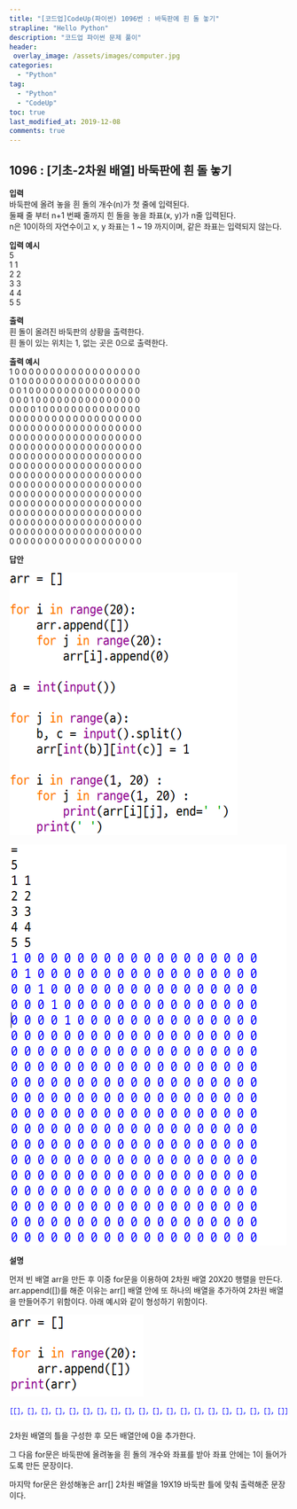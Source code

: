 ```yaml
---
title: "[코드업]CodeUp(파이썬) 1096번 : 바둑판에 흰 돌 놓기"
strapline: "Hello Python"
description: "코드업 파이썬 문제 풀이"
header:
 overlay_image: /assets/images/computer.jpg
categories:
  - "Python"
tag:
  - "Python"
  - "CodeUp"
toc: true
last_modified_at: 2019-12-08
comments: true
---
```


## 1096 : [기초-2차원 배열] 바둑판에 흰 돌 놓기


**입력**<br>
바둑판에 올려 놓을 흰 돌의 개수(n)가 첫 줄에 입력된다.<br>
둘째 줄 부터 n+1 번째 줄까지 힌 돌을 놓을 좌표(x, y)가 n줄 입력된다.<br>
n은 10이하의 자연수이고 x, y 좌표는 1 ~ 19 까지이며, 같은 좌표는 입력되지 않는다.

**입력 예시**<br>
5<br>
1 1<br>
2 2<br>
3 3<br>
4 4<br>
5 5

**출력**<br>
흰 돌이 올려진 바둑판의 상황을 출력한다.<br>
흰 돌이 있는 위치는 1, 없는 곳은 0으로 출력한다.

**출력 예시**<br>
1 0 0 0 0 0 0 0 0 0 0 0 0 0 0 0 0 0 0<br>
0 1 0 0 0 0 0 0 0 0 0 0 0 0 0 0 0 0 0<br>
0 0 1 0 0 0 0 0 0 0 0 0 0 0 0 0 0 0 0<br>
0 0 0 1 0 0 0 0 0 0 0 0 0 0 0 0 0 0 0<br>
0 0 0 0 1 0 0 0 0 0 0 0 0 0 0 0 0 0 0<br>
0 0 0 0 0 0 0 0 0 0 0 0 0 0 0 0 0 0 0<br>
0 0 0 0 0 0 0 0 0 0 0 0 0 0 0 0 0 0 0<br>
0 0 0 0 0 0 0 0 0 0 0 0 0 0 0 0 0 0 0<br>
0 0 0 0 0 0 0 0 0 0 0 0 0 0 0 0 0 0 0<br>
0 0 0 0 0 0 0 0 0 0 0 0 0 0 0 0 0 0 0<br>
0 0 0 0 0 0 0 0 0 0 0 0 0 0 0 0 0 0 0<br>
0 0 0 0 0 0 0 0 0 0 0 0 0 0 0 0 0 0 0<br>
0 0 0 0 0 0 0 0 0 0 0 0 0 0 0 0 0 0 0<br>
0 0 0 0 0 0 0 0 0 0 0 0 0 0 0 0 0 0 0<br>
0 0 0 0 0 0 0 0 0 0 0 0 0 0 0 0 0 0 0<br>
0 0 0 0 0 0 0 0 0 0 0 0 0 0 0 0 0 0 0<br>
0 0 0 0 0 0 0 0 0 0 0 0 0 0 0 0 0 0 0<br>
0 0 0 0 0 0 0 0 0 0 0 0 0 0 0 0 0 0 0<br>
0 0 0 0 0 0 0 0 0 0 0 0 0 0 0 0 0 0 0


**답안**<br>

![a1096](/assets/images/1096-1.jpg)<br>

![a1096](/assets/images/1096-2.jpg)


**설명**

먼저 빈 배열 arr을 만든 후 이중 for문을 이용하여 2차원 배열 20X20 행렬을 만든다. arr.append([])를 해준 이유는 arr[] 배열 안에 또 하나의 배열을 추가하여 2차원 배열을 만들어주기 위함이다. 아래 예시와 같이 형성하기 위함이다. 

![a1096](/assets/images/1096-3.jpg)<br>

![a1096](/assets/images/1096-4.jpg)

2차원 배열의 틀을 구성한 후 모든 배열안에 0을 추가한다.<br>

그 다음 for문은 바둑판에 올려놓을 흰 돌의 개수와 좌표를 받아 좌표 안에는 1이 들어가도록 만든 문장이다.<br>

마지막 for문은 완성해놓은 arr[] 2차원 배열을 19X19 바둑판 틀에 맞춰 출력해준 문장이다.
